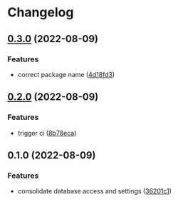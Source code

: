 # Changelog

## [0.3.0](https://github.com/Irate-Walrus/cicd-automate-the-monotony/compare/v0.2.0...v0.3.0) (2022-08-09)


### Features

* correct package name ([4d18fd3](https://github.com/Irate-Walrus/cicd-automate-the-monotony/commit/4d18fd3cd0be639475cb687870b75ea0bf1f7920))

## [0.2.0](https://github.com/Irate-Walrus/cicd-automate-the-monotony/compare/v0.1.0...v0.2.0) (2022-08-09)


### Features

* trigger ci ([8b78eca](https://github.com/Irate-Walrus/cicd-automate-the-monotony/commit/8b78ecabbfee6c20ee7dce734c3463520719ec97))

## 0.1.0 (2022-08-09)


### Features

* consolidate database access and settings ([36201c1](https://github.com/Irate-Walrus/cicd-automate-the-monotony/commit/36201c1e7e8fab30424514b8864c82ff20e651bf))
